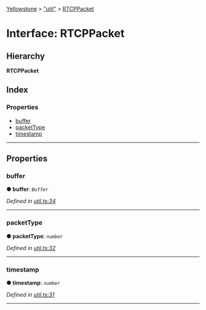 [Yellowstone](../README.md) > ["util"](../modules/_util_.md) > [RTCPPacket](../interfaces/_util_.rtcppacket.md)

# Interface: RTCPPacket

## Hierarchy

**RTCPPacket**

## Index

### Properties

* [buffer](_util_.rtcppacket.md#buffer)
* [packetType](_util_.rtcppacket.md#packettype)
* [timestamp](_util_.rtcppacket.md#timestamp)

---

## Properties

<a id="buffer"></a>

###  buffer

**● buffer**: *`Buffer`*

*Defined in [util.ts:34](https://github.com/mbullington/yellowstone/blob/c6fe1af/lib/util.ts#L34)*

___
<a id="packettype"></a>

###  packetType

**● packetType**: *`number`*

*Defined in [util.ts:32](https://githttps://github.com/mbullington/yellowstone/blob/c6fe1af/lib/util.ts#L32hub.com/mbullington/yellowstone/blob/c6fe1af/lib/util.ts#L32)*

___
<a id="timestamp"></a>

###  timestamp

**● timestamp**: *`number`*

*Defined in [util.ts:31](https://github.com/mbullington/yellowstone/blob/c6fe1af/lib/util.ts#L31)*

___

